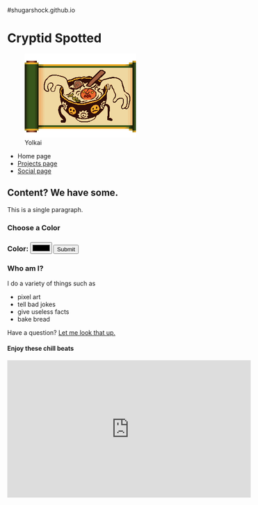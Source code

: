 <!DOCTYPE html>
#shugarshock.github.io
<html lang="en-US">
	<head>
		<link href="styles/style.css" rel="stylesheet" />
		<meta charset="utf-8"/>
		<meta name="viewport" content="width=device-width"/>
		<meta name="author" content="Shugarshock" />
		<title>My test page</title>
	</head>
		<body>
			<h1>Cryptid Spotted</h1>
				<figure class="yolkai">
					<img src="images/pixel-yokai.png" alt="my test image"/>
					<figcaption>Yolkai</figcaption>
				</figure>
			<nav>
				<ul>
					<li>Home page</li>
					<li><a href="project-page/project.html">Projects page</a></li>
					<li><a href="shugarshock/shugarshock.github.io/social-page/social.html">Social page</a></li>
				</ul>
			</nav>
			<main>
				<h2>Content? We have some.</h2>
					<section>
						<p>This is a single paragraph.</p>
						<h3>Choose a Color<h3>
						<form>
							<label  for="color">Color:</label>
							<input type="color">
							<button>Submit</button>
						</form>
					</section>
				<h3>Who am I?</h3>
						<section>
						<p>I do a variety of things such as</p>
						<ul>
							<li class="special">pixel art</li>
							<li>tell bad jokes</li>
							<li>give useless facts</li>
							<li>bake bread</li>
						</ul>
						<p>Have a question? <a href="https://www.google.com">Let me look that up.</a></p>
						</section>
				<h4>Enjoy these chill beats</h4>
					<section>
						<iframe 
							width="560" 
							height="315" 
							src="https://www.youtube.com/embed/iEGFFyv0MH4" 
							title="YouTube video player"
							frameborder="0" allow="accelerometer; autoplay; clipboard-write; encrypted-media; gyroscope; picture-in-picture; web-share" allowfullscreen>
							</iframe>
						<script src="scripts/main.js"></script>
					</section>
			</main>
		</body>
</html>
